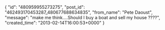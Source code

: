  {
   "id": "480959955273275",
   "post_id": "462493170453287_480677688634835",
   "from_name": "Pete Daoust",
   "message": "make me think....Should I buy a boat and sell my house ????",
   "created_time": "2013-02-14T16:00:53+0000"
 }
